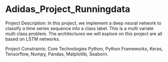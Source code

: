 # Adidas_Project_Runningdata


Project Description: In this project, we implement a deep neural network to classify a time series sequence into a class label. This is a multi
variate multi class problem. The architectures we will explore on this project are all based on LSTM networks.

Project Constraints: Core Technologies Python, Python Frameworks, Keras, Tensorflow, Numpy, Pandas, Matplotlib, Seaborn.
